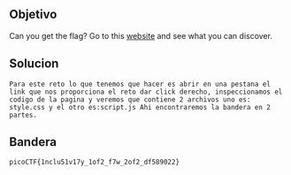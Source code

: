 ## Objetivo 
Can you get the flag? Go to this [website](http://saturn.picoctf.net:50761/) and see what you can discover.
## Solucion
```
Para este reto lo que tenemos que hacer es abrir en una pestana el link que nos proporciona el reto dar click derecho, inspeccionamos el codigo de la pagina y veremos que contiene 2 archivos uno es: style.css y el otro es:script.js Ahi encontraremos la bandera en 2 partes.
```
## Bandera
```
picoCTF{1nclu51v17y_1of2_f7w_2of2_df589022}
```
